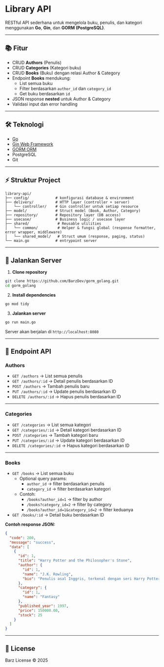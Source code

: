 # Library API

RESTful API sederhana untuk mengelola buku, penulis, dan kategori menggunakan **Go**, **Gin**, dan **GORM (PostgreSQL)**.

---

## 📚 Fitur

- CRUD **Authors** (Penulis)
- CRUD **Categories** (Kategori buku)
- CRUD **Books** (Buku) dengan relasi Author & Category
- Endpoint **Books** mendukung:
  - List semua buku
  - Filter berdasarkan `author_id` dan `category_id`
  - Get buku berdasarkan `id`
- JSON response **nested** untuk Author & Category
- Validasi input dan error handling

---

## 🛠️ Teknologi

- [Go](https://golang.org/)
- [Gin Web Framework](https://github.com/gin-gonic/gin)
- [GORM ORM](https://gorm.io/)
- PostgreSQL
- Git

---

## ⚡ Struktur Project

```
library-api/
├── config/            # konfigurasi database & environment
├── delivery/          # HTTP layer (controller + server)
│   └── controller/    # Gin controller untuk setiap resource
├── model/             # Struct model (Book, Author, Category)
├── repository/        # Repository layer (DB access)
├── usecase/           # Business logic / usecase layer
├── shared/             # Reusable utilities
│   └── common/         # Helper & fungsi global (response formatter, error wrapper, middleware)
│   └── shared_model/   # Struct umum (response, paging, status)
└── main.go            # entrypoint server
```

---

## 🚀 Jalankan Server

1. **Clone repository**  
```bash
git clone https://github.com/BarzDev/gorm_golang.git
cd gorm_golang
```

2. **Install dependencies**  
```bash
go mod tidy
```

3. **Jalankan server**  
```bash
go run main.go
```

Server akan berjalan di `http://localhost:8080`

---

## 📌 Endpoint API

### Authors
- `GET /authors` → List semua penulis  
- `GET /authors/:id` → Detail penulis berdasarkan ID  
- `POST /authors` → Tambah penulis baru  
- `PUT /authors/:id` → Update penulis berdasarkan ID  
- `DELETE /authors/:id` → Hapus penulis berdasarkan ID  

---

### Categories
- `GET /categories` → List semua kategori  
- `GET /categories/:id` → Detail kategori berdasarkan ID  
- `POST /categories` → Tambah kategori baru  
- `PUT /categories/:id` → Update kategori berdasarkan ID  
- `DELETE /categories/:id` → Hapus kategori berdasarkan ID   

---

### Books
- `GET /books` → List semua buku  
  - Optional query params:  
    - `author_id` → filter berdasarkan penulis  
    - `category_id` → filter berdasarkan kategori  
  - Contoh:  
    - `/books?author_id=1` → filter by author  
    - `/books?category_id=2` → filter by category  
    - `/books?author_id=1&category_id=2` → filter keduanya  
- `GET /books/:id` → Detail buku berdasarkan ID  

**Contoh response JSON:**

```json
{
  "code": 200,
  "message": "success",
  "data": [
    {
      "id": 1,
      "title": "Harry Potter and the Philosopher's Stone",
      "author": {
        "id": 1,
        "name": "J.K. Rowling",
        "bio": "Penulis asal Inggris, terkenal dengan seri Harry Potter."
      },
      "category": {
        "id": 1,
        "name": "Fantasy"
      },
      "published_year": 1997,
      "price": 150000.00,
      "stock": 25
    }
  ]
}
```

---

## 🧩 License

Barz License © 2025


